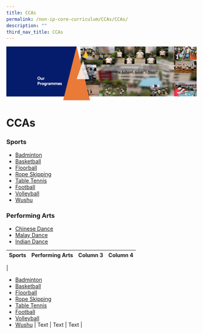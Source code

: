 ```yaml
---
title: CCAs
permalink: /non-ip-core-curriculum/CCAs/CCAs/
description: ""
third_nav_title: CCAs
---
```

![](/images/OurProgrammes1.png)

CCAs
====

### **Sports**
*  [Badminton](/non-ip-core-curriculum/CCAs/Badminton/)
*  [Basketball](/non-ip-core-curriculum/CCAs/Basketball/)
*  [Floorball](/non-ip-core-curriculum/CCAs/Floorball/)
*  [Rope Skipping](/non-ip-core-curriculum/CCAs/Rope-Skipping/)
*  [Table Tennis](/non-ip-core-curriculum/CCAs/Table-Tennis/)
*  [Football](/non-ip-core-curriculum/CCAs/Football/)
*  [Volleyball](/non-ip-core-curriculum/CCAs/Volleyball/)
*  [Wushu](/non-ip-core-curriculum/CCAs/Wushu-Club/)

### **Performing Arts**
*  [Chinese Dance](/non-ip-core-curriculum/CCAs/Chinese-Dance/)
*  [Malay Dance](/non-ip-core-curriculum/CCAs/Malay-Dance/)
*  [Indian Dance](/non-ip-core-curriculum/CCAs/Indian-Dance/)


| **Sports** | **Performing Arts** | Column 3 | Column 4 |
| -------- | -------- | -------- | -------- |
| 
*  [Badminton](/non-ip-core-curriculum/CCAs/Badminton/)
*  [Basketball](/non-ip-core-curriculum/CCAs/Basketball/)
*  [Floorball](/non-ip-core-curriculum/CCAs/Floorball/)
*  [Rope Skipping](/non-ip-core-curriculum/CCAs/Rope-Skipping/)
*  [Table Tennis](/non-ip-core-curriculum/CCAs/Table-Tennis/)
*  [Football](/non-ip-core-curriculum/CCAs/Football/)
*  [Volleyball](/non-ip-core-curriculum/CCAs/Volleyball/)
*  [Wushu](/non-ip-core-curriculum/CCAs/Wushu-Club/)     | Text     | Text     | Text     |
